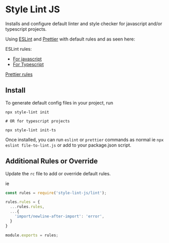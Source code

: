 
# Style Lint JS

Installs and configure default linter and style checker for javascript and/or typescript projects.

Using [ESLint](https://eslint.org/) and [Prettier](https://prettier.io/) with default rules and as seen here:

ESLint rules:
  - [For javascript](./lint.js)
  - [For Typescript](./lint-typescript.js)

[Prettier rules](./lint.js)

## Install

To generate default config files in your project, run

```shell
npx style-lint init

# OR for typescript projects

npx style-lint init-ts
```

Once installed, you can run `eslint` or `prettier` commands as normal ie `npx eslint file-to-lint.js` or add to your package.json script.

## Additional Rules or Override

Update the `rc` file to add or override default rules.

ie

```javascript
const rules = require('style-lint-js/lint');

rules.rules = {
  ...rules.rules,
  ...{
    'import/newline-after-import': 'error',
  }
}

module.exports = rules;
```
